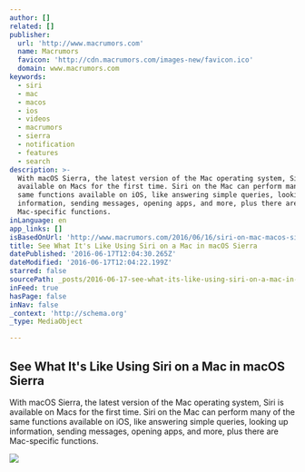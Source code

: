 ```yaml
---
author: []
related: []
publisher:
  url: 'http://www.macrumors.com'
  name: Macrumors
  favicon: 'http://cdn.macrumors.com/images-new/favicon.ico'
  domain: www.macrumors.com
keywords:
  - siri
  - mac
  - macos
  - ios
  - videos
  - macrumors
  - sierra
  - notification
  - features
  - search
description: >-
  With macOS Sierra, the latest version of the Mac operating system, Siri is
  available on Macs for the first time. Siri on the Mac can perform many of the
  same functions available on iOS, like answering simple queries, looking up
  information, sending messages, opening apps, and more, plus there are
  Mac-specific functions.
inLanguage: en
app_links: []
isBasedOnUrl: 'http://www.macrumors.com/2016/06/16/siri-on-mac-macos-sierra/'
title: See What It's Like Using Siri on a Mac in macOS Sierra
datePublished: '2016-06-17T12:04:30.265Z'
dateModified: '2016-06-17T12:04:22.199Z'
starred: false
sourcePath: _posts/2016-06-17-see-what-its-like-using-siri-on-a-mac-in-macos-sierra.md
inFeed: true
hasPage: false
inNav: false
_context: 'http://schema.org'
_type: MediaObject

---
```

<article style=""><h1>See What It's Like Using Siri on a Mac in macOS Sierra</h1><p>With macOS Sierra, the latest version of the Mac operating system, Siri is available on Macs for the first time. Siri on the Mac can perform many of the same functions available on iOS, like answering simple queries, looking up information, sending messages, opening apps, and more, plus there are Mac-specific functions.</p><img src="http://img.youtube.com/vi/W1M_VTijENo/0.jpg?retina" /></article>